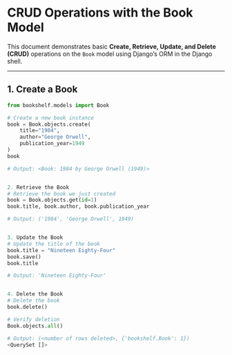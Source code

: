 # CRUD Operations with the Book Model

This document demonstrates basic **Create, Retrieve, Update, and Delete (CRUD)** operations on the `Book` model using Django’s ORM in the Django shell.

---

## 1. Create a Book

```python
from bookshelf.models import Book

# Create a new book instance
book = Book.objects.create(
    title="1984",
    author="George Orwell",
    publication_year=1949
)
book

# Output: <Book: 1984 by George Orwell (1949)>


2. Retrieve the Book
# Retrieve the book we just created
book = Book.objects.get(id=1)
book.title, book.author, book.publication_year

# Output: ('1984', 'George Orwell', 1949)


3. Update the Book
# Update the title of the book
book.title = "Nineteen Eighty-Four"
book.save()
book.title

# Output: 'Nineteen Eighty-Four'


4. Delete the Book
# Delete the book
book.delete()

# Verify deletion
Book.objects.all()

# Output: (<number of rows deleted>, {'bookshelf.Book': 1})
<QuerySet []>

